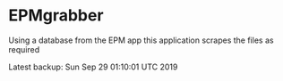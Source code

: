 # EPMgrabber
Using a database from the EPM app this application scrapes the files as required


Latest backup: Sun Sep 29 01:10:01 UTC 2019

